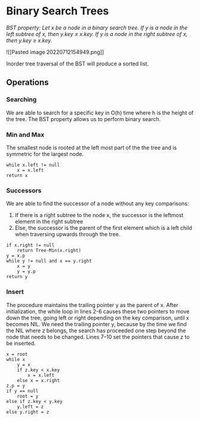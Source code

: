 # Binary Search Trees
_BST property: Let x be a node in a binary search tree. If y is a node in the left subtree of x, then y.key $\le$ x.key. If y is a node in the right subtree of x, then y.key $\ge$ x.key._

![[Pasted image 20220712154949.png]]

Inorder tree traversal of the BST will produce a sorted list.

## Operations
### Searching
We are able to search for a specific key in O(h) time where h is the height of the tree. The BST property allows us to perform binary search.

### Min and Max
The smallest node is rooted at the left most part of the the tree and is symmetric for the largest node.
```
while x.left != null
	x = x.left
return x
```
### Successors
We are able to find the successor of a node without any key comparisons:
1. If there is a right subtree to the node x, the successor is the leftmost element in the right subtree
2. Else, the successor is the parent of the first element which is a left child when traversing upwards through the tree.

```
if x.right != null
	return Tree-Min(x.right)
y = x.p
while y != null and x == y.right
	x = y
	y = y.p
return y
```
### Insert
The procedure maintains the trailing pointer y as the parent of x. After initialization, the while loop in lines 2-6 causes these two pointers to move down the tree, going left or right depending on the key comparison, until x becomes NIL.  We need the trailing pointer y, because by the time we find the NIL where z belongs, the search has proceeded one step beyond the node that needs to be changed. Lines 7–10 set the pointers that cause z to be inserted.
```
x = root
while x
	y = x
	if z.key < x.key
		x = x.left
	else x = x.right
z.p = y
if y == null
	root = y
else if z.key < y.key
	y.left = z
else y.right = z
```

